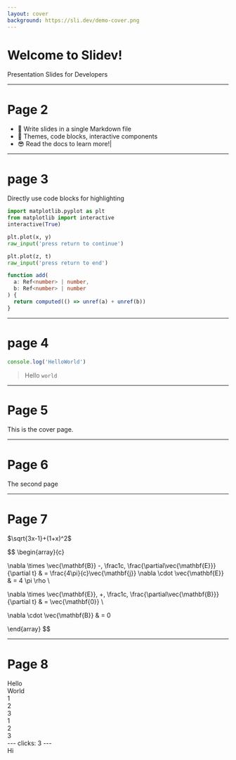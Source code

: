 ```yaml
---
layout: cover
background: https://sli.dev/demo-cover.png
---
```


# Welcome to Slidev!

Presentation Slides for Developers

---

# Page 2

- 📄 Write slides in a single Markdown file
- 🌈 Themes, code blocks, interactive components
- 😎 Read the docs to learn more!|

---

# page 3

Directly use code blocks for highlighting

```python
import matplotlib.pyplot as plt
from matplotlib import interactive
interactive(True)

plt.plot(x, y)
raw_input('press return to continue')

plt.plot(z, t)
raw_input('press return to end')
```

```ts {2-3|5|all}
function add(
  a: Ref<number> | number,
  b: Ref<number> | number
) {
  return computed(() => unref(a) + unref(b))
}
```

--- 

# page 4

```ts {monaco}
console.log('HelloWorld')
```

> Hello `world`

---

# Page 5

This is the cover page.

<!-- This is a note -->

---

# Page 6

<!-- This is NOT a note because it precedes the content of the slide -->

The second page

<!--
This is another note
-->

---

# Page 7

$\sqrt{3x-1}+(1+x)^2$

$$
\begin{array}{c}

\nabla \times \vec{\mathbf{B}} -\, \frac1c\, \frac{\partial\vec{\mathbf{E}}}{\partial t} &
= \frac{4\pi}{c}\vec{\mathbf{j}}    \nabla \cdot \vec{\mathbf{E}} & = 4 \pi \rho \\

\nabla \times \vec{\mathbf{E}}\, +\, \frac1c\, \frac{\partial\vec{\mathbf{B}}}{\partial t} & = \vec{\mathbf{0}} \\

\nabla \cdot \vec{\mathbf{B}} & = 0

\end{array}
$$

---

# Page 8

[](https://sli.dev/demo/starter/1)

<div v-click>Hello</div>
<div v-after>World</div>
<div v-click>1</div>
<div v-click>2</div>
<div v-click>3</div>
<!-- the order is reversed -->
<div v-click="3">1</div>
<div v-click="2">2</div>
<div v-click="1">3</div>
---
clicks: 3
---

<!-- visible after 3 clicks -->
<v-clicks at="3">
  <div>Hi</div>
</v-clicks>
